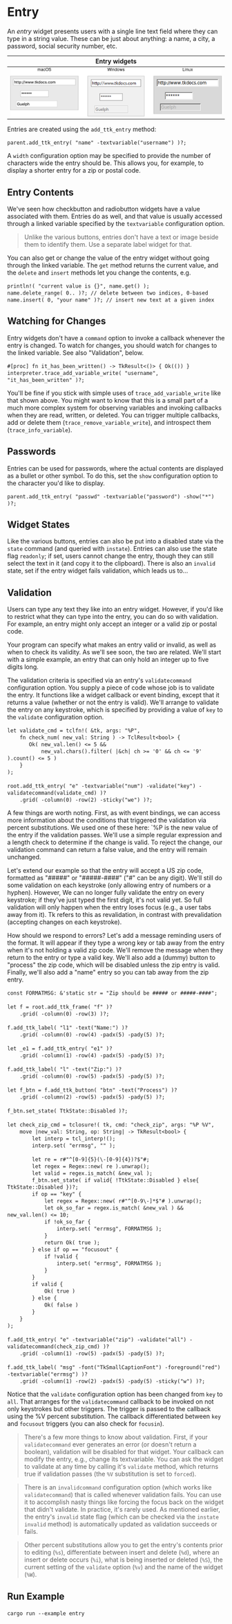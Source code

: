# Entry

An *entry* widget presents users with a single line text field where they can
type in a string value. These can be just about anything: a name, a city, a
password, social security number, etc.

|                Entry widgets                |
| :-----------------------------------------: |
| ![Entry widgets.](./images/w_entry_all.png) |

Entries are created using the `add_ttk_entry` method:

```rust,no_run
parent.add_ttk_entry( "name" -textvariable("username") )?;
```

A `width` configuration option may be specified to provide the number of
characters wide the entry should be. This allows you, for example, to display a
shorter entry for a zip or postal code.

## Entry Contents

We've seen how checkbutton and radiobutton widgets have a value associated with
them. Entries do as well, and that value is usually accessed through a linked
variable specified by the `textvariable` configuration option. 

> Unlike the various buttons, entries don't have a text or image beside them to
identify them. Use a separate label widget for that.

You can also get or change the value of the entry widget without going through
the linked variable. The `get` method returns the current value, and the
`delete` and `insert` methods let you change the contents, e.g.

```rust,no_run
println!( "current value is {}", name.get() );
name.delete_range( 0.. )?; // delete between two indices, 0-based
name.insert( 0, "your name" )?; // insert new text at a given index
```

## Watching for Changes

Entry widgets don't have a `command` option to invoke a callback whenever the
entry is changed. To watch for changes, you should watch for changes to the
linked variable. See also "Validation", below.

```rust,no_run
#[proc] fn it_has_been_written() -> TkResult<()> { Ok(()) }
interpreter.trace_add_variable_write( "username", "it_has_been_written" )?;
```

You'll be fine if you stick with simple uses of `trace_add_variable_write` like
that shown above. You might want to know that this is a small part of a much
more complex system for observing variables and invoking callbacks when they are
read, written, or deleted. You can trigger multiple callbacks, add or delete
them (`trace_remove_variable_write`), and introspect them
(`trace_info_variable`).

## Passwords

Entries can be used for passwords, where the actual contents are displayed as a
bullet or other symbol. To do this, set the `show` configuration option to the
character you'd like to display.

```rust,no_run
parent.add_ttk_entry( "passwd" -textvariable("password") -show("*") )?;
```

## Widget States

Like the various buttons, entries can also be put into a disabled state via the
`state` command (and queried with `instate`). Entries can also use the state
flag `readonly`; if set, users cannot change the entry, though they can still
select the text in it (and copy it to the clipboard). There is also an `invalid`
state, set if the entry widget fails validation, which leads us to...

## Validation

Users can type any text they like into an entry widget. However, if you'd like
to restrict what they can type into the entry, you can do so with validation.
For example, an entry might only accept an integer or a valid zip or postal
code.

Your program can specify what makes an entry valid or invalid, as well as when
to check its validity. As we'll see soon, the two are related. We'll start with
a simple example, an entry that can only hold an integer up to five digits long.

The validation criteria is specified via an entry's `validatecommand`
configuration option. You supply a piece of code whose job is to validate the
entry. It functions like a widget callback or event binding, except that it
returns a value (whether or not the entry is valid). We'll arrange to validate
the entry on any keystroke, which is specified by providing a value of `key` to
the `validate` configuration option.

```rust,no_run
let validate_cmd = tclfn!( &tk, args: "%P",
    fn check_num( new_val: String ) -> TclResult<bool> {
       Ok( new_val.len() <= 5 &&
           new_val.chars().filter( |&ch| ch >= '0' && ch <= '9' ).count() <= 5 )
    }
);

root.add_ttk_entry( "e" -textvariable("num") -validate("key") -validatecommand(validate_cmd) )?
    .grid( -column(0) -row(2) -sticky("we") )?;
```

A few things are worth noting. First, as with event bindings, we can access more
information about the conditions that triggered the validation via percent
substitutions. We used one of these here: `%P  is the new value of the entry if
the validation passes. We'll use a simple regular expression and a length check
to determine if the change is valid. To reject the change, our validation
command can return a false value, and the entry will remain unchanged.

Let's extend our example so that the entry will accept a US zip code, formatted
as "#####" or "#####-####" ("#" can be any digit). We'll still do some
validation on each keystroke (only allowing entry of numbers or a hyphen).
However, We can no longer fully validate the entry on every keystroke; if
they've just typed the first digit, it's not valid yet. So full validation will
only happen when the entry loses focus (e.g., a user tabs away from it). Tk
refers to this as revalidation, in contrast with prevalidation (accepting
changes on each keystroke).

How should we respond to errors? Let's add a message reminding users of the
format. It will appear if they type a wrong key or tab away from the entry when
it's not holding a valid zip code. We'll remove the message when they return to
the entry or type a valid key. We'll also add a (dummy) button to "process" the
zip code, which will be disabled unless the zip entry is valid. Finally, we'll
also add a "name" entry so you can tab away from the zip entry.

```rust,no_run
const FORMATMSG: &'static str = "Zip should be ##### or #####-####";

let f = root.add_ttk_frame( "f" )?
    .grid( -column(0) -row(3) )?;

f.add_ttk_label( "l1" -text("Name:") )?
    .grid( -column(0) -row(4) -padx(5) -pady(5) )?;

let _e1 = f.add_ttk_entry( "e1" )?
    .grid( -column(1) -row(4) -padx(5) -pady(5) )?;

f.add_ttk_label( "l" -text("Zip:") )?
    .grid( -column(0) -row(5) -padx(5) -pady(5) )?;

let f_btn = f.add_ttk_button( "btn" -text("Process") )?
    .grid( -column(2) -row(5) -padx(5) -pady(5) )?;

f_btn.set_state( TtkState::Disabled )?;

let check_zip_cmd = tclosure!( tk, cmd: "check_zip", args: "%P %V",
    move |new_val: String, op: String| -> TkResult<bool> {
        let interp = tcl_interp!();
        interp.set( "errmsg", "" );

        let re = r#"^[0-9]{5}(\-[0-9]{4})?$"#;
        let regex = Regex::new( re ).unwrap();
        let valid = regex.is_match( &new_val );
        f_btn.set_state( if valid{ !TtkState::Disabled } else{ TtkState::Disabled })?;
        if op == "key" {
            let regex = Regex::new( r#"^[0-9\-]*$"# ).unwrap();
            let ok_so_far = regex.is_match( &new_val ) && new_val.len() <= 10;
            if !ok_so_far {
                interp.set( "errmsg", FORMATMSG );
            }
            return Ok( true );
        } else if op == "focusout" {
            if !valid {
                interp.set( "errmsg", FORMATMSG );
            }
        }
        if valid {
            Ok( true )
        } else {
            Ok( false )
        }
    }
);

f.add_ttk_entry( "e" -textvariable("zip") -validate("all") -validatecommand(check_zip_cmd) )?
    .grid( -column(1) -row(5) -padx(5) -pady(5) )?;

f.add_ttk_label( "msg" -font("TkSmallCaptionFont") -foreground("red") -textvariable("errmsg") )?
    .grid( -column(1) -row(2) -padx(5) -pady(5) -sticky("w") )?;
```

Notice that the `validate` configuration option has been changed from `key` to
`all`. That arranges for the `validatecommand` callback to be invoked on not
only keystrokes but other triggers. The trigger is passed to the callback using
the %V percent substitution. The callback differentiated between `key` and
`focusout` triggers (you can also check for `focusin`).

> There's a few more things to know about validation. First, if your
`validatecommand` ever generates an error (or doesn't return a boolean),
validation will be disabled for that widget. Your callback can modify the entry,
e.g., change its textvariable. You can ask the widget to validate at any time by
calling it's `validate` method, which returns true if validation passes (the
`%V` substitution is set to `forced`).

> There is an `invalidcommand` configuration option (which works like
`validatecommand`) that is called whenever validation fails. You can use it to
accomplish nasty things like forcing the focus back on the widget that didn't
validate. In practice, it's rarely used. As mentioned earlier, the entry's
`invalid` state flag (which can be checked via the `instate` `invalid` method)
is automatically updated as validation succeeds or fails.

> Other percent substitutions allow you to get the entry's contents prior to
editing (`%s`), differentiate between insert and delete (`%d`), where an insert
or delete occurs (`%i`), what is being inserted or deleted (`%S`), the current
setting of the `validate` option (`%v`) and the name of the widget (`%W`).

## Run Example

`cargo run --example entry`
